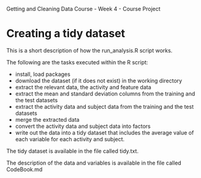 Getting and Cleaning Data Course - Week 4 - Course Project

# Creating a tidy dataset

This is a short description of how the run_analysis.R script works.

The following are the tasks executed within the R script:
- install, load packages
- download the dataset (if it does not exist) in the working directory
- extract the relevant data, the activity and feature data
- extract the mean and standard deviation columns from the training and the test datasets
- extract the activity data and subject data from the training and the test datasets
- merge the extracted data
- convert the activity data and subject data into factors
- write out the data into a tidy dataset that includes the average value of each variable for each activity and subject. 

The tidy dataset is available in the file called tidy.txt.

The description of the data and variables is available in the file called CodeBook.md
